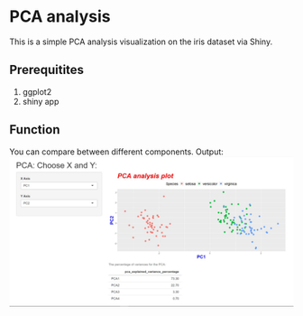 # PCA analysis
This is a simple PCA analysis visualization on the iris dataset via Shiny. 
## Prerequitites
1. ggplot2
2. shiny app
## Function
You can compare between different components. 
Output: ![UI_interface](UI_interface.jpg)